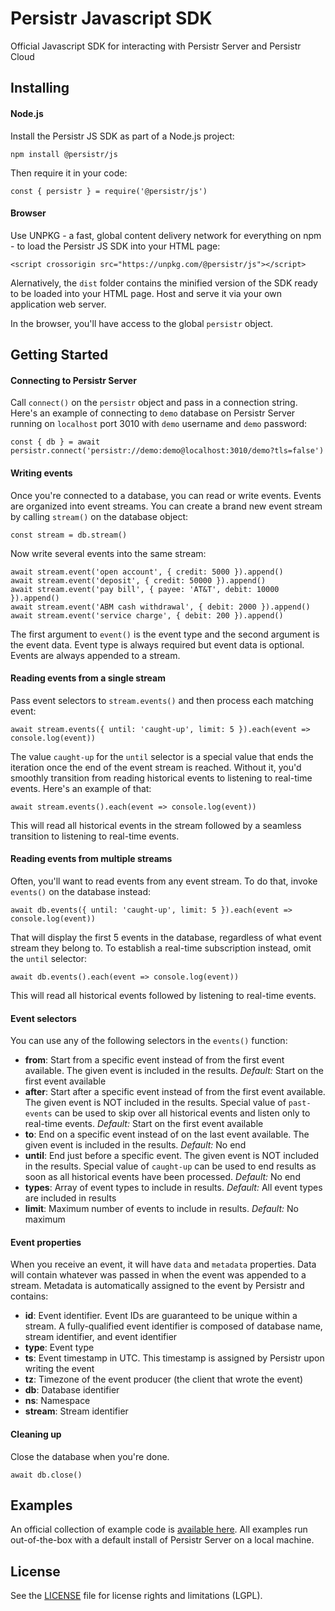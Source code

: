 # Persistr Javascript SDK

Official Javascript SDK for interacting with Persistr Server and Persistr Cloud

## Installing

#### Node.js

Install the Persistr JS SDK as part of a Node.js project:

```
npm install @persistr/js
```

Then require it in your code:

```
const { persistr } = require('@persistr/js')
```

#### Browser

Use UNPKG - a fast, global content delivery network for everything on npm - to load the Persistr JS SDK into your HTML page:

```
<script crossorigin src="https://unpkg.com/@persistr/js"></script>
```

Alernatively, the `dist` folder contains the minified version of the SDK ready to be loaded into your HTML page. Host and serve it via your own application web server.

In the browser, you'll have access to the global `persistr` object.

## Getting Started

#### Connecting to Persistr Server

Call `connect()` on the `persistr` object and pass in a connection string. Here's an example of connecting to `demo` database on Persistr Server running on `localhost` port 3010 with `demo` username and `demo` password:

```
const { db } = await persistr.connect('persistr://demo:demo@localhost:3010/demo?tls=false')
```

#### Writing events

Once you're connected to a database, you can read or write events. Events are organized into event streams. You can create a brand new event stream by calling `stream()` on the database object:

```
const stream = db.stream()
```

Now write several events into the same stream:

```
await stream.event('open account', { credit: 5000 }).append()
await stream.event('deposit', { credit: 50000 }).append()
await stream.event('pay bill', { payee: 'AT&T', debit: 10000 }).append()
await stream.event('ABM cash withdrawal', { debit: 2000 }).append()
await stream.event('service charge', { debit: 200 }).append()
```

The first argument to `event()` is the event type and the second argument is the event data. Event type is always required but event data is optional. Events are always appended to a stream.


#### Reading events from a single stream

Pass event selectors to `stream.events()` and then process each matching event:

```
await stream.events({ until: 'caught-up', limit: 5 }).each(event => console.log(event))
```

The value `caught-up` for the `until` selector is a special value that ends the iteration once the end of the event stream is reached. Without it, you'd smoothly transition from reading historical events to listening to real-time events. Here's an example of that:

```
await stream.events().each(event => console.log(event))
```

This will read all historical events in the stream followed by a seamless transition to listening to real-time events.

#### Reading events from multiple streams

Often, you'll want to read events from any event stream. To do that, invoke `events()` on the database instead:

```
await db.events({ until: 'caught-up', limit: 5 }).each(event => console.log(event))
```

That will display the first 5 events in the database, regardless of what event stream they belong to. To establish a real-time subscription instead, omit the `until` selector:

```
await db.events().each(event => console.log(event))
```

This will read all historical events followed by listening to real-time events.

#### Event selectors

You can use any of the following selectors in the `events()` function:

- **from**: Start from a specific event instead of from the first event available. The given event is included in the results. *Default:* Start on the first event available
- **after**: Start after a specific event instead of from the first event available. The given event is NOT included in the results. Special value of `past-events` can be used to skip over all historical events and listen only to real-time events. *Default:* Start on the first event available
- **to**: End on a specific event instead of on the last event available. The given event is included in the results. *Default:* No end
- **until**: End just before a specific event. The given event is NOT included in the results. Special value of `caught-up` can be used to end results as soon as all historical events have been processed. *Default:* No end
- **types**: Array of event types to include in results. *Default:* All event types are included in results
- **limit**: Maximum number of events to include in results. *Default:* No maximum

#### Event properties

When you receive an event, it will have `data` and `metadata` properties. Data will contain whatever was passed in when the event was appended to a stream. Metadata is automatically assigned to the event by Persistr and contains:

- **id**: Event identifier. Event IDs are guaranteed to be unique within a stream. A fully-qualified event identifier is composed of database name, stream identifier, and event identifier
- **type**: Event type
- **ts**: Event timestamp in UTC. This timestamp is assigned by Persistr upon writing the event
- **tz**: Timezone of the event producer (the client that wrote the event)
- **db**: Database identifier
- **ns**: Namespace
- **stream**: Stream identifier

#### Cleaning up

Close the database when you're done.

```
await db.close()
```

## Examples

An official collection of example code is [available here](https://github.com/persistr/examples). All examples run out-of-the-box with a default install of Persistr Server on a local machine.

## License

See the [LICENSE](LICENSE) file for license rights and limitations (LGPL).
